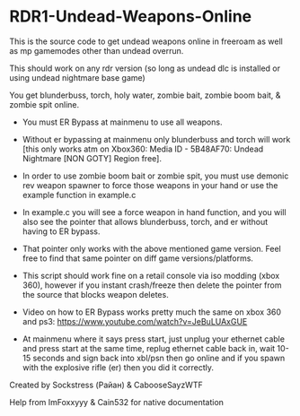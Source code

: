 # RDR1-Undead-Weapons-Online


This is the source code to get undead weapons online in freeroam as well as mp gamemodes other than undead overrun. 


This should work on any rdr version (so long as undead dlc is installed or using undead nightmare base game)

You get blunderbuss, torch, holy water, zombie bait, zombie boom bait, & zombie spit online.
- You must ER Bypass at mainmenu to use all weapons.
- Without er bypassing at mainmenu only blunderbuss and torch will work [this only works atm on Xbox360: Media ID - 5B48AF70: Undead Nightmare [NON GOTY] Region free].
- In order to use zombie boom bait or zombie spit, you must use demonic rev weapon spawner to force those weapons in your hand or use the example function in example.c
- In example.c you will see a force weapon in hand function, and you will also see the pointer that allows blunderbuss, torch, and er without having to ER bypass.
- That pointer only works with the above mentioned game version. Feel free to find that same pointer on diff game versions/platforms.
- This script should work fine on a retail console via iso modding (xbox 360), however if you instant crash/freeze then delete the pointer from the source that blocks weapon deletes.

- Video on how to ER Bypass works pretty much the same on xbox 360 and ps3: https://www.youtube.com/watch?v=JeBuLUAxGUE
- At mainmenu where it says press start, just unplug your ethernet cable and press start at the same time, replug ethernet cable back in, wait 10-15 seconds and sign back into xbl/psn then go online and if you spawn with the explosive rifle (er) then you did it correctly.

Created by Sockstress (Райан) & CabooseSayzWTF

Help from ImFoxxyyy & Cain532 for native documentation
